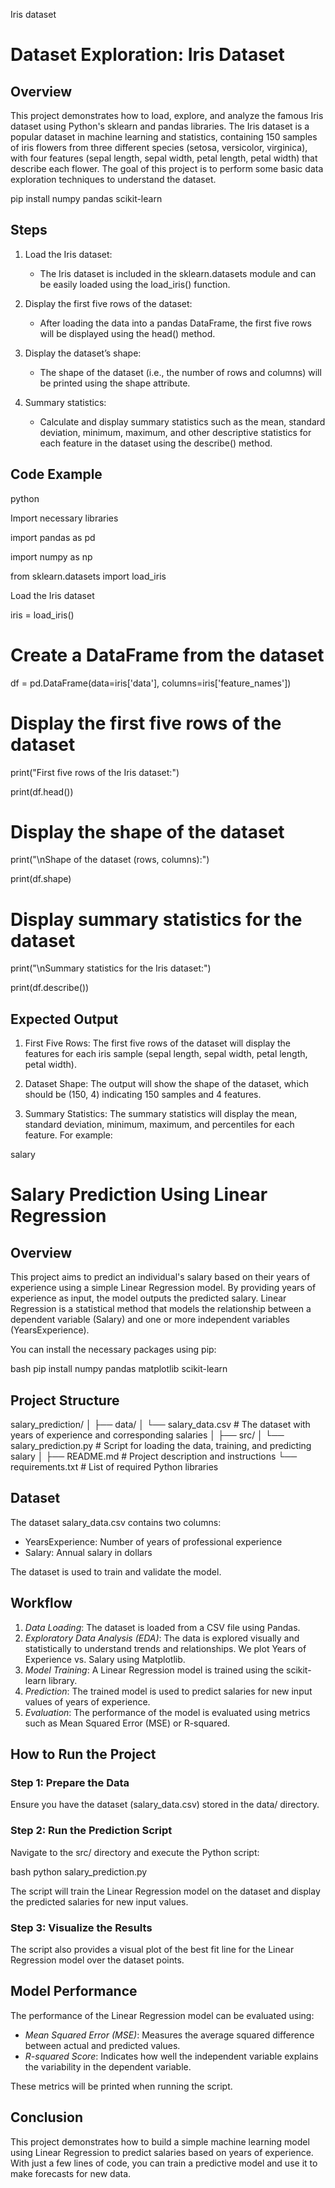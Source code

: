 Iris dataset 



# Dataset Exploration: Iris Dataset

## Overview

This project demonstrates how to load, explore, and analyze the famous Iris dataset using Python's sklearn and pandas libraries. The Iris dataset is a popular dataset in machine learning and statistics, containing 150 samples of iris flowers from three different species (setosa, versicolor, virginica), with four features (sepal length, sepal width, petal length, petal width) that describe each flower. The goal of this project is to perform some basic data exploration techniques to understand the dataset.


pip install numpy pandas scikit-learn


## Steps

1. Load the Iris dataset: 
   - The Iris dataset is included in the sklearn.datasets module and can be easily loaded using the load_iris() function.
   
2. Display the first five rows of the dataset: 
   - After loading the data into a pandas DataFrame, the first five rows will be displayed using the head() method.

3. Display the dataset’s shape: 
   - The shape of the dataset (i.e., the number of rows and columns) will be printed using the shape attribute.

4. Summary statistics: 
   - Calculate and display summary statistics such as the mean, standard deviation, minimum, maximum, and other descriptive statistics for each feature in the dataset using the describe() method.

## Code Example

python

Import necessary libraries

import pandas as pd

import numpy as np

from sklearn.datasets import load_iris

Load the Iris dataset

iris = load_iris()

# Create a DataFrame from the dataset
df = pd.DataFrame(data=iris['data'], columns=iris['feature_names'])

# Display the first five rows of the dataset
print("First five rows of the Iris dataset:")

print(df.head())

# Display the shape of the dataset
print("\nShape of the dataset (rows, columns):")

print(df.shape)

# Display summary statistics for the dataset
print("\nSummary statistics for the Iris dataset:")

print(df.describe())


## Expected Output

1. First Five Rows:
   The first five rows of the dataset will display the features for each iris sample (sepal length, sepal width, petal length, petal width).

2. Dataset Shape:
   The output will show the shape of the dataset, which should be (150, 4) indicating 150 samples and 4 features.

3. Summary Statistics:
   The summary statistics will display the mean, standard deviation, minimum, maximum, and percentiles for each feature. For example:


salary 

# Salary Prediction Using Linear Regression

## Overview

This project aims to predict an individual's salary based on their years of experience using a simple Linear Regression model. By providing years of experience as input, the model outputs the predicted salary. Linear Regression is a statistical method that models the relationship between a dependent variable (Salary) and one or more independent variables (YearsExperience).


You can install the necessary packages using pip:

bash
pip install numpy pandas matplotlib scikit-learn


## Project Structure


salary_prediction/
│
├── data/
│   └── salary_data.csv         # The dataset with years of experience and corresponding salaries
│
├── src/
│   └── salary_prediction.py    # Script for loading the data, training, and predicting salary
│
├── README.md                   # Project description and instructions
└── requirements.txt            # List of required Python libraries


## Dataset

The dataset salary_data.csv contains two columns:
- YearsExperience: Number of years of professional experience
- Salary: Annual salary in dollars

The dataset is used to train and validate the model.

## Workflow

1. *Data Loading*: The dataset is loaded from a CSV file using Pandas.
2. *Exploratory Data Analysis (EDA)*: The data is explored visually and statistically to understand trends and relationships. We plot Years of Experience vs. Salary using Matplotlib.
3. *Model Training*: A Linear Regression model is trained using the scikit-learn library.
4. *Prediction*: The trained model is used to predict salaries for new input values of years of experience.
5. *Evaluation*: The performance of the model is evaluated using metrics such as Mean Squared Error (MSE) or R-squared.

## How to Run the Project

### Step 1: Prepare the Data
Ensure you have the dataset (salary_data.csv) stored in the data/ directory.

### Step 2: Run the Prediction Script
Navigate to the src/ directory and execute the Python script:

bash
python salary_prediction.py


The script will train the Linear Regression model on the dataset and display the predicted salaries for new input values.

### Step 3: Visualize the Results
The script also provides a visual plot of the best fit line for the Linear Regression model over the dataset points.


## Model Performance

The performance of the Linear Regression model can be evaluated using:
- *Mean Squared Error (MSE)*: Measures the average squared difference between actual and predicted values.
- *R-squared Score*: Indicates how well the independent variable explains the variability in the dependent variable.

These metrics will be printed when running the script.

## Conclusion

This project demonstrates how to build a simple machine learning model using Linear Regression to predict salaries based on years of experience. With just a few lines of code, you can train a predictive model and use it to make forecasts for new data.
